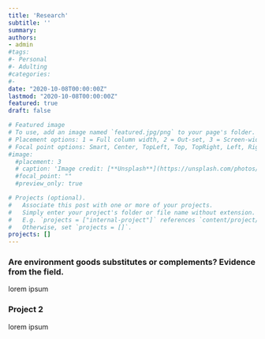 ```yaml
---
title: 'Research'
subtitle: ''
summary: 
authors:
- admin
#tags:
#- Personal
#- Adulting
#categories:
#- 
date: "2020-10-08T00:00:00Z"
lastmod: "2020-10-08T00:00:00Z"
featured: true
draft: false

# Featured image
# To use, add an image named `featured.jpg/png` to your page's folder.
# Placement options: 1 = Full column width, 2 = Out-set, 3 = Screen-width
# Focal point options: Smart, Center, TopLeft, Top, TopRight, Left, Right, BottomLeft, Bottom, BottomRight
#image:
  #placement: 3
  # caption: 'Image credit: [**Unsplash**](https://unsplash.com/photos/CpkOjOcXdUY)'
  #focal_point: ""
  #preview_only: true

# Projects (optional).
#   Associate this post with one or more of your projects.
#   Simply enter your project's folder or file name without extension.
#   E.g. `projects = ["internal-project"]` references `content/project/deep-learning/index.md`.
#   Otherwise, set `projects = []`.
projects: []
---
```


### Are environment goods substitutes or complements? Evidence from the field.

lorem ipsum 
### Project 2

lorem ipsum


